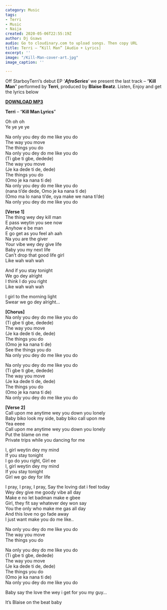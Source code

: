 ```yaml
---
category: Music
tags:
- Terri
- Music
- Naija
created: 2020-05-06T22:55:19Z
author: Dj Gsaws
audio: Go to cloudinary.com to upload songs. Then copy URL
title: Terri – “Kill Man” [Audio + Lyrics]
excerpt: ''
image: "/Kill-Man-cover-art.jpg"
image_caption: ''

---
```

Off StarboyTerri’s debut EP ‘**_AfroSeries_**‘ we present the last track – “**Kill Man**” performed by **Terri**, produced by **Blaise Beatz**. Listen, Enjoy and get the lyrics below

[**DOWNLOAD MP3**](https://tooxclusive.com/wp-content/uploads/2020/05/Terri-Kill-Man.mp3)

**Terri** – “**Kill Man Lyrics**”

Oh oh oh  
Ye ye ye ye

Na only you dey do me like you do  
The way you move  
The things you do  
Na only you dey do me like you do  
(Ti gbe ti gbe, dedede)  
The way you move  
(Je ka dede ti de, dede)  
The things you do  
(Omo je ka nana ti de)  
Na only you dey do me like you do  
(nana ti’de dede, Omo je ka nana ti de)  
(Omo ma lo nana ti’de, oya make we nana ti’de)  
Na only you dey do me like you do

**\[Verse 1\]**  
The thing wey dey kill man  
E pass weytin you see now  
Anyhow e be man  
E go get as you feel ah aah  
Na you are the giver  
Your vibe wey dey give life  
Baby you my next life  
Can’t drop that good life girl  
Like wah wah wah

And if you stay tonight  
We go dey alright  
I think I do you right  
Like wah wah wah

I girl to the morning light  
Swear we go dey alright…

**\[Chorus\]**  
Na only you dey do me like you do  
(Ti gbe ti gbe, dedede)  
The way you move  
(Je ka dede ti de, dede)  
The things you do  
(Omo je ka nana ti de)  
See the things you do  
Na only you dey do me like you do

Na only you dey do me like you do  
(Ti gbe ti gbe, dedede)  
The way you move  
(Je ka dede ti de, dede)  
The things you do  
(Omo je ka nana ti de)  
Na only you dey do me like you do

**\[Verse 2\]**  
Call upon me anytime wey you down you lonely  
Baby biko look my side, baby biko call upon me  
Yea eeee  
Call upon me anytime wey you down you lonely  
Put the blame on me  
Private trips while you dancing for me

I, girl weytin dey my mind  
If you stay tonight  
I go do you right, Girl ee  
I, girl weytin dey my mind  
If you stay tonight  
Girl we go dey for life

I pray, I pray, I pray, Say the loving dat i feel today  
Wey dey give me goody vibe all day  
Make e no let badman make e gbee  
Girl, they fit say whatever dey won say  
You the only who make me gas all day  
And this love no go fade away  
I just want make you do me like..

Na only you dey do me like you do  
The way you move  
The things you do

Na only you dey do me like you do  
(Ti gbe ti gbe, dedede)  
The way you move  
(Je ka dede ti de, dede)  
The things you do  
(Omo je ka nana ti de)  
Na only you dey do me like you do

Baby say the love the wey i get for you my guy…

It’s Blaise on the beat baby